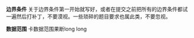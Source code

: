 **边界条件**
关于边界条件第一开始就写好，或者在提交之前把所有的边界条件都试一遍然后打补丁，不要漠视。一些琐碎的题目要求也属此类，不要忽视。

**数据范围**
卡数据范围果断long long
